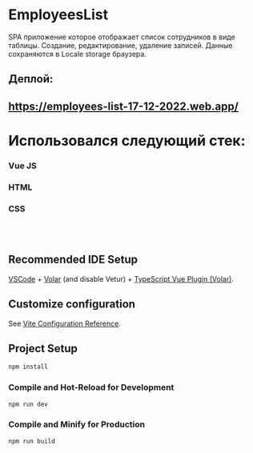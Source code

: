 # EmployeesList

SPA приложение которое отображает список сотрудников в виде таблицы.
Создание, редактирование, удаление записей.
Данные сохраняются в Locale storage браузера.

## Деплой:
## https://employees-list-17-12-2022.web.app/

# Использовался следующий стек:
### Vue JS
### HTML
### CSS

<br>
<br>

## Recommended IDE Setup

[VSCode](https://code.visualstudio.com/) + [Volar](https://marketplace.visualstudio.com/items?itemName=Vue.volar) (and disable Vetur) + [TypeScript Vue Plugin (Volar)](https://marketplace.visualstudio.com/items?itemName=Vue.vscode-typescript-vue-plugin).

## Customize configuration

See [Vite Configuration Reference](https://vitejs.dev/config/).

## Project Setup

```sh
npm install
```

### Compile and Hot-Reload for Development

```sh
npm run dev
```

### Compile and Minify for Production

```sh
npm run build
```

